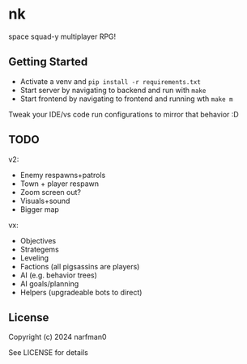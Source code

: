 # nk

space squad-y multiplayer RPG!

## Getting Started

* Activate a venv and `pip install -r requirements.txt`
* Start server by navigating to backend and run with `make`
* Start frontend by navigating to frontend and running wth `make m`

Tweak your IDE/vs code run configurations to mirror that behavior :D

## TODO

v2:
* Enemy respawns+patrols
* Town + player respawn
* Zoom screen out?
* Visuals+sound
* Bigger map

vx:
* Objectives
* Strategems
* Leveling
* Factions (all pigsassins are players)
* AI (e.g. behavior trees)
* AI goals/planning
* Helpers (upgradeable bots to direct)

## License

Copyright (c) 2024 narfman0

See LICENSE for details
